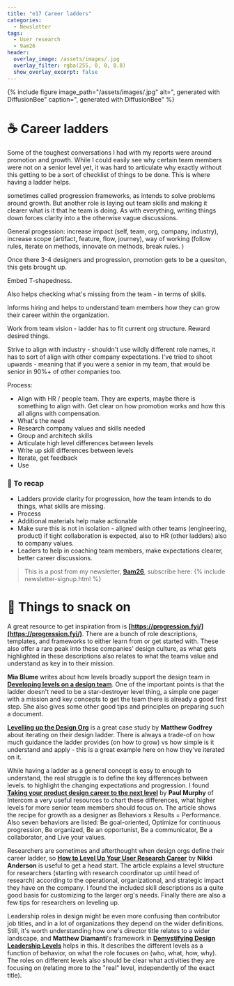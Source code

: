 ```yaml
---
title: "e17 Career ladders"
categories:
  - Newsletter
tags:
  - User research
  - 9am26
header:
  overlay_image: /assets/images/.jpg
  overlay_filter: rgba(255, 0, 0, 0.8)
  show_overlay_excerpt: false
---
```


{% include figure image_path="/assets/images/.jpg" alt=", generated with DiffusionBee" caption=", generated with DiffusionBee" %}

# ☕ Career ladders

Some of the toughest conversations I had with my reports were around promotion and growth. While I could easily see why certain team members were not on a senior level yet, it was hard to articulate why exactly without this getting to be a sort of checklist of things to be done. This is where having a ladder helps.

sometimes called progression frameworks, as intends to solve problems around growth. But another role is laying out team skills and making it clearer what is it that he team is doing. As with everything, writing things down forces clarity into a the otherwise vague discussions.

General progession: increase impact (self, team, org, company, industry), increase scope (artifact, feature, flow, journey), way of working (follow rules, iterate on methods, innovate on methods, break rules. )

Once there 3-4 designers and progression, promotion gets to be a quesiton, this gets brought up.

Embed T-shapedness.

Also helps checking what's missing from the team - in terms of skills.

Informs hiring and helps to understand team members how they can grow their career within the organization.

Work from team vision - ladder has to fit current org structure. Reward desired things.

Strive to align with industry - shouldn't use wildly different role names, it has to sort of align with other company expectations. I've tried to shoot upwards - meaning that if you were a senior in my team, that would be senior in 90%+ of other companies too.

Process:
- Align with HR / people team. They are experts, maybe there is something to align with. Get clear on how promotion works and how this all aligns with compensation.
- What's the need 
- Research company values and skills needed
- Group and architech skills
- Articulate high level differences between levels
- Write up skill differences between levels
- Iterate, get feedback
- Use

### 🥤 To recap
- Ladders provide clarity for progression, how the team intends to do things, what skills are missing.
- Process
- Additional materials help make actionable
- Make sure this is not in isolation - aligned with other teams (engineering, product) if tight collaboration is expected, also to HR (other ladders) also to company values.
- Leaders to help in coaching team members, make expectations clearer, better career discussions.

> This is a post from my newsletter, **[9am26](https://polgarp.com/categories/newsletter/)**, subscribe here:
> {% include newsletter-signup.html %}

# 🍪 Things to snack on

A great resource to get inspiration from is **[https://progression.fyi/](https://progression.fyi/)**. There are a bunch of role descriptions, templates, and frameworks to either learn from or get started with. These also offer a rare peak into these companies' design culture, as what gets highlighted in these descriptions also relates to what the teams value and understand as key in to their mission.

**Mia Blume** writes about how levels broadly support the design team in **[Developing levels on a design team](https://blog.designdept.co/developing-levels-on-a-design-team-5f8df0e462b8)**. One of the important points is that the ladder doesn't need to be a star-destroyer level thing, a simple one pager with a mission and key concepts to get the team there is already a good first step. She also gives some other good tips and principles on preparing such a document.

**[Levelling up the Design Org](https://medium.com/ingeniouslysimple/levelling-up-the-design-org-b52f9e5080a)** is a great case study by **Matthew Godfrey** about iterating on their design ladder. There is always a trade-of on how much guidance the ladder provides (on how to grow) vs how simple is it understand and apply - this is a great example here on how they've iterated on it.

While having a ladder as a general concept is easy to enough to understand, the real struggle is to define the key differences between levels. to highlight the changing expectations and progression. I found **[Taking your product design career to the next level](https://www.intercom.com/blog/product-designer-career/)** by **Paul Murphy** of Intercom a very useful resources to chart these differences, what higher levels for more senior team members should focus on. The article shows the recipe for growth as a designer as Behaviors x Results = Performance. Also seven behaviors are listed: Be goal-oriented, Optimize for continuous progression, Be organized, Be an opportunist, Be a communicator, Be a collaborator, and Live your values.

Researchers are sometimes and afterthought when design orgs define their career ladder, so **[How to Level Up Your User Research Career](https://dscout.com/people-nerds/user-research-career-growth)** by **Nikki Anderson** is useful to get a head start. The article explains a level structure for researchers (starting with research coordinator up until head of research) according to the operational, organizational, and strategic impact they have on the company. I found the included skill descriptions as a quite good basis for customizing to the larger org's needs. Finally there are also a few tips for researchers on leveling up.

Leadership roles in design might be even more confusing than contributor job titles, and in a lot of organizations they depend on the wider definitions. Still, it's worth understanding how one's director title relates to a wider landscape, and **Matthew Diamanti**'s framework in **[Demystifying Design Leadership Levels](https://blog.prototypr.io/demystifying-design-leadership-levels-64b25bbaea7e)** helps in this. It describes the different levels as a function of behavior, on what the role focuses on (who, what, how, why). The roles on different levels also should be clear what activities they are focusing on (relating more to the "real" level, independently of the exact title).